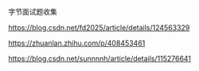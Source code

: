 字节面试题收集

https://blog.csdn.net/fd2025/article/details/124563329



https://zhuanlan.zhihu.com/p/408453461



https://blog.csdn.net/sunnnnh/article/details/115276641